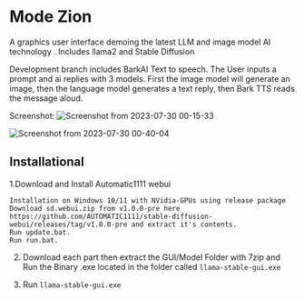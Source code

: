 # Mode Zion
 A graphics user interface demoing the latest LLM and image model AI technology . Includes llama2 and Stable Diffusion

Development branch includes BarkAI Text to speech. The User inputs a prompt and ai replies with 3 models. First the image model will generate an image, then the language model generates a text reply, then Bark TTS reads the message aloud.

Screenshot:
![Screenshot from 2023-07-30 00-15-33](https://github.com/graylan0/ModeZion/assets/34530588/5fa93ebe-d4ac-4a60-b36f-cb8cade99450)


![Screenshot from 2023-07-30 00-40-04](https://github.com/graylan0/ModeZion/assets/34530588/9eafe437-8005-4b81-a4a8-9a038d9d689a)


## Installational

1.Download and Install Automatic1111 webui
```
Installation on Windows 10/11 with NVidia-GPUs using release package
Download sd.webui.zip from v1.0.0-pre here https://github.com/AUTOMATIC1111/stable-diffusion-webui/releases/tag/v1.0.0-pre and extract it's contents.
Run update.bat.
Run run.bat.

```


2. Download each part then extract the GUI/Model Folder with 7zip and Run the Binary .exe located in the folder called `llama-stable-gui.exe`

3. Run `llama-stable-gui.exe` 
